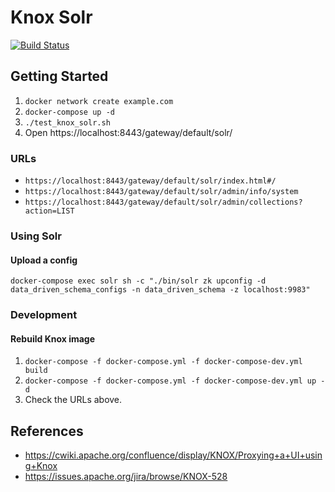 # Knox Solr

[![Build Status](https://travis-ci.org/risdenk/knox_solr_testing.svg?branch=master)](https://travis-ci.org/risdenk/knox_solr_testing)

## Getting Started
1. `docker network create example.com`
2. `docker-compose up -d`
3. `./test_knox_solr.sh`
4. Open https://localhost:8443/gateway/default/solr/

### URLs
* `https://localhost:8443/gateway/default/solr/index.html#/`
* `https://localhost:8443/gateway/default/solr/admin/info/system`
* `https://localhost:8443/gateway/default/solr/admin/collections?action=LIST`

### Using Solr
#### Upload a config
`docker-compose exec solr sh -c "./bin/solr zk upconfig -d data_driven_schema_configs -n data_driven_schema -z localhost:9983"`

### Development
#### Rebuild Knox image
1. `docker-compose -f docker-compose.yml -f docker-compose-dev.yml build`
2. `docker-compose -f docker-compose.yml -f docker-compose-dev.yml up -d`
3. Check the URLs above.

## References
* https://cwiki.apache.org/confluence/display/KNOX/Proxying+a+UI+using+Knox
* https://issues.apache.org/jira/browse/KNOX-528

